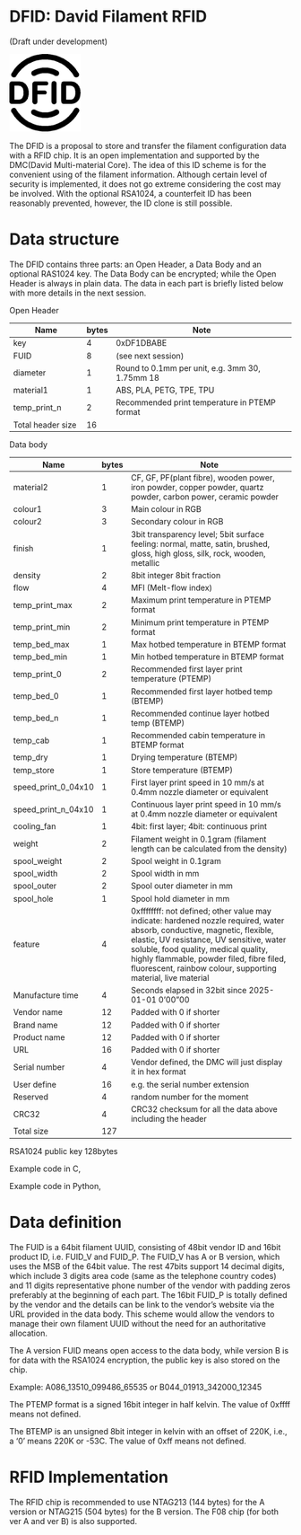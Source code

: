 # DFID: David Filament RFID 
(Draft under development)

<img src="dfid.png" alt="isolated" width="128"/>

The DFID is a proposal to store and transfer the filament configuration
data with a RFID chip. It is an open implementation and supported by the
DMC(David Multi-material Core). The idea of this ID scheme is for the
convenient using of the filament information. Although certain level of
security is implemented, it does not go extreme considering the cost may
be involved. With the optional RSA1024, a counterfeit ID has been
reasonably prevented, however, the ID clone is still possible.

# Data structure

The DFID contains three parts: an Open Header, a Data Body and an
optional RAS1024 key. The Data Body can be encrypted; while the Open
Header is always in plain data. The data in each part is briefly listed
below with more details in the next session.

Open Header

<table>
<colgroup>
<col style="width: 26%" />
<col style="width: 8%" />
<col style="width: 64%" />
</colgroup>
<thead>
<tr>
<th>Name</th>
<th>bytes</th>
<th>Note</th>
</tr>
</thead>
<tbody>
<tr>
<td>key</td>
<td>4</td>
<td>0xDF1DBABE</td>
</tr>
<tr>
<td>FUID</td>
<td>8</td>
<td>(see next session)</td>
</tr>
<tr>
<td>diameter</td>
<td>1</td>
<td>Round to 0.1mm per unit, e.g. 3mm 30, 1.75mm 18</td>
</tr>
<tr>
<td>material1</td>
<td>1</td>
<td>ABS, PLA, PETG, TPE, TPU</td>
</tr>
<tr>
<td>temp_print_n</td>
<td>2</td>
<td>Recommended print temperature in PTEMP format</td>
</tr>
<tr>
<td>Total header size</td>
<td>16</td>
<td></td>
</tr>
</tbody>
</table>

Data body

<table>
<colgroup>
<col style="width: 28%" />
<col style="width: 8%" />
<col style="width: 63%" />
</colgroup>
<thead>
<tr>
<th>Name</th>
<th>bytes</th>
<th>Note</th>
</tr>
</thead>
<tbody>
<tr>
<td>material2</td>
<td>1</td>
<td>CF, GF, PF(plant fibre), wooden power, iron powder, copper powder,
quartz powder, carbon power, ceramic powder</td>
</tr>
<tr>
<td>colour1</td>
<td>3</td>
<td>Main colour in RGB</td>
</tr>
<tr>
<td>colour2</td>
<td>3</td>
<td>Secondary colour in RGB</td>
</tr>
<tr>
<td>finish</td>
<td>1</td>
<td>3bit transparency level; 5bit surface feeling: normal, matte, satin,
brushed, gloss, high gloss, silk, rock, wooden, metallic</td>
</tr>
<tr>
<td>density</td>
<td>2</td>
<td>8bit integer 8bit fraction</td>
</tr>
<tr>
<td>flow</td>
<td>4</td>
<td>MFI (Melt-flow index)</td>
</tr>
<tr>
<td>temp_print_max</td>
<td>2</td>
<td>Maximum print temperature in PTEMP format</td>
</tr>
<tr>
<td>temp_print_min</td>
<td>2</td>
<td>Minimum print temperature in PTEMP format</td>
</tr>
<tr>
<td>temp_bed_max</td>
<td>1</td>
<td>Max hotbed temperature in BTEMP format</td>
</tr>
<tr>
<td>temp_bed_min</td>
<td>1</td>
<td>Min hotbed temperature in BTEMP format</td>
</tr>
<tr>
<td>temp_print_0</td>
<td>2</td>
<td>Recommended first layer print temperature (PTEMP)</td>
</tr>
<tr>
<td>temp_bed_0</td>
<td>1</td>
<td>Recommended first layer hotbed temp (BTEMP)</td>
</tr>
<tr>
<td>temp_bed_n</td>
<td>1</td>
<td>Recommended continue layer hotbed temp (BTEMP)</td>
</tr>
<tr>
<td>temp_cab</td>
<td>1</td>
<td>Recommended cabin temperature in BTEMP format</td>
</tr>
<tr>
<td>temp_dry</td>
<td>1</td>
<td>Drying temperature (BTEMP)</td>
</tr>
<tr>
<td>temp_store</td>
<td>1</td>
<td>Store temperature (BTEMP)</td>
</tr>
<tr>
<td>speed_print_0_04x10</td>
<td>1</td>
<td>First layer print speed in 10 mm/s at 0.4mm nozzle diameter or
equivalent</td>
</tr>
<tr>
<td>speed_print_n_04x10</td>
<td>1</td>
<td>Continuous layer print speed in 10 mm/s at 0.4mm nozzle diameter or
equivalent</td>
</tr>
<tr>
<td>cooling_fan</td>
<td>1</td>
<td>4bit: first layer; 4bit: continuous print</td>
</tr>
<tr>
<td>weight</td>
<td>2</td>
<td>Filament weight in 0.1gram (filament length can be calculated from
the density)</td>
</tr>
<tr>
<td>spool_weight</td>
<td>2</td>
<td>Spool weight in 0.1gram</td>
</tr>
<tr>
<td>spool_width</td>
<td>2</td>
<td>Spool width in mm</td>
</tr>
<tr>
<td>spool_outer</td>
<td>2</td>
<td>Spool outer diameter in mm</td>
</tr>
<tr>
<td>spool_hole</td>
<td>1</td>
<td>Spool hold diameter in mm</td>
</tr>
<tr>
<td>feature</td>
<td>4</td>
<td>0xffffffff: not defined; other value may indicate: hardened nozzle
required, water absorb, conductive, magnetic, flexible, elastic, UV
resistance, UV sensitive, water soluble, food quality, medical quality,
highly flammable, powder filed, fibre filed, fluorescent, rainbow
colour, supporting material, live material</td>
</tr>
<tr>
<td>Manufacture time</td>
<td>4</td>
<td>Seconds elapsed in 32bit since 2025-01-01 0’00”00</td>
</tr>
<tr>
<td>Vendor name</td>
<td>12</td>
<td>Padded with 0 if shorter</td>
</tr>
<tr>
<td>Brand name</td>
<td>12</td>
<td>Padded with 0 if shorter</td>
</tr>
<tr>
<td>Product name</td>
<td>12</td>
<td>Padded with 0 if shorter</td>
</tr>
<tr>
<td>URL</td>
<td>16</td>
<td>Padded with 0 if shorter</td>
</tr>
<tr>
<td>Serial number</td>
<td>4</td>
<td>Vendor defined, the DMC will just display it in hex format</td>
</tr>
<tr>
<td>User define</td>
<td>16</td>
<td>e.g. the serial number extension</td>
</tr>
<tr>
<td>Reserved</td>
<td>4</td>
<td>random number for the moment</td>
</tr>
<tr>
<td>CRC32</td>
<td>4</td>
<td>CRC32 checksum for all the data above including the header</td>
</tr>
<tr>
<td>Total size</td>
<td>127</td>
<td></td>
</tr>
</tbody>
</table>

RSA1024 public key 128bytes

Example code in C,

Example code in Python,

# Data definition

The FUID is a 64bit filament UUID, consisting of 48bit vendor ID and
16bit product ID, i.e. FUID\_V and FUID\_P. The FUID\_V has A or B
version, which uses the MSB of the 64bit value. The rest 47bits support
14 decimal digits, which include 3 digits area code (same as the
telephone country codes) and 11 digits representative phone number of
the vendor with padding zeros preferably at the beginning of each part.
The 16bit FUID\_P is totally defined by the vendor and the details can
be link to the vendor’s website via the URL provided in the data body.
This scheme would allow the vendors to manage their own filament UUID
without the need for an authoritative allocation.

The A version FUID means open access to the data body, while version B
is for data with the RSA1024 encryption, the public key is also stored
on the chip.

Example: A086\_13510\_099486\_65535 or B044\_01913\_342000\_12345

The PTEMP format is a signed 16bit integer in half kelvin. The value of
0xffff means not defined.

The BTEMP is an unsigned 8bit integer in kelvin with an offset of 220K,
i.e., a ‘0’ means 220K or -53C. The value of 0xff means not defined.

# RFID Implementation

The RFID chip is recommended to use NTAG213 (144 bytes) for the A
version or NTAG215 (504 bytes) for the B version. The F08 chip (for both
ver A and ver B) is also supported.

